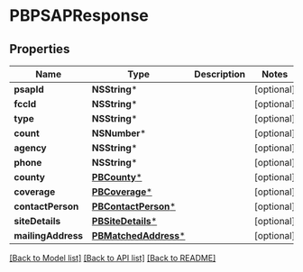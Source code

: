 # PBPSAPResponse

## Properties
Name | Type | Description | Notes
------------ | ------------- | ------------- | -------------
**psapId** | **NSString*** |  | [optional] 
**fccId** | **NSString*** |  | [optional] 
**type** | **NSString*** |  | [optional] 
**count** | **NSNumber*** |  | [optional] 
**agency** | **NSString*** |  | [optional] 
**phone** | **NSString*** |  | [optional] 
**county** | [**PBCounty***](PBCounty.md) |  | [optional] 
**coverage** | [**PBCoverage***](PBCoverage.md) |  | [optional] 
**contactPerson** | [**PBContactPerson***](PBContactPerson.md) |  | [optional] 
**siteDetails** | [**PBSiteDetails***](PBSiteDetails.md) |  | [optional] 
**mailingAddress** | [**PBMatchedAddress***](PBMatchedAddress.md) |  | [optional] 

[[Back to Model list]](../README.md#documentation-for-models) [[Back to API list]](../README.md#documentation-for-api-endpoints) [[Back to README]](../README.md)


